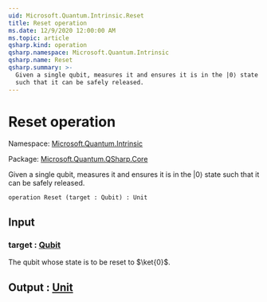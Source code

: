 ```yaml
---
uid: Microsoft.Quantum.Intrinsic.Reset
title: Reset operation
ms.date: 12/9/2020 12:00:00 AM
ms.topic: article
qsharp.kind: operation
qsharp.namespace: Microsoft.Quantum.Intrinsic
qsharp.name: Reset
qsharp.summary: >-
  Given a single qubit, measures it and ensures it is in the |0⟩ state
  such that it can be safely released.
---
```


# Reset operation

Namespace: [Microsoft.Quantum.Intrinsic](xref:Microsoft.Quantum.Intrinsic)

Package: [Microsoft.Quantum.QSharp.Core](https://nuget.org/packages/Microsoft.Quantum.QSharp.Core)


Given a single qubit, measures it and ensures it is in the |0⟩ statesuch that it can be safely released.

```qsharp
operation Reset (target : Qubit) : Unit
```


## Input

### target : [Qubit](xref:microsoft.quantum.lang-ref.qubit)

The qubit whose state is to be reset to $\ket{0}$.



## Output : [Unit](xref:microsoft.quantum.lang-ref.unit)

